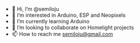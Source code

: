 - 👋 Hi, I’m @semiloju
- 👀 I’m interested in Arduino, ESP and Neopixels
- 🌱 I’m currently learning Arduino
- 💞️ I’m looking to collaborate on Homelight projects
- 📫 How to reach me semiloju@gmail.com

<!---
semiloju/semiloju is a ✨ special ✨ repository because its `README.md` (this file) appears on your GitHub profile.
You can click the Preview link to take a look at your changes.
--->
